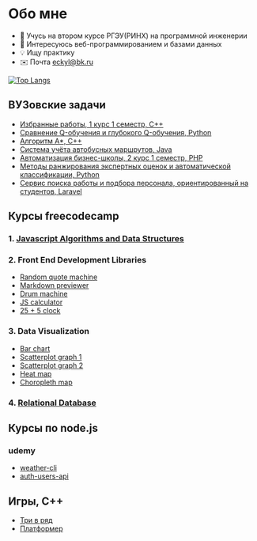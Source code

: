 # Обо мне

- 👋 Учусь на втором курсе РГЭУ(РИНХ) на программной инженерии
- 👀 Интересуюсь веб-программированием и базами данных
- 💡 Ищу практику
- ✉️ Почта <a href="mailto:eckyl@bk.ru">eckyl@bk.ru</a>

[![Top Langs](https://github-readme-stats.vercel.app/api/top-langs/?username=wybin4&layout=compact)](https://github.com/anuraghazra/github-readme-stats)

ВУЗовские задачи
---------------------------
* [Избранные работы, 1 курс 1 семестр, C++](https://github.com/wybin4/uni-cpp-tasks)
* [Сравнение Q-обучения и глубокого Q-обучения, Python](https://github.com/wybin4/ql-dql)
* [Алгоритм A*, C++](https://github.com/wybin4/a-star-pathfinding)
* [Система учёта автобусных маршрутов, Java](https://github.com/wybin4/bus-route-accounting-system)
* [Автоматизация бизнес-школы, 2 курс 1 семестр, PHP](https://github.com/wybin4/business-school)
* [Методы ранжирования экспертных оценок и автоматической классификации, Python](https://github.com/wybin4/systems-theory)
* [Сервис поиска работы и подбора персонала, ориентированный на студентов, Laravel](https://github.com/wybin4/job-service)

Курсы freecodecamp
---------------------------
### 1. [Javascript Algorithms and Data Structures](https://github.com/wybin4/js-tasks)
### 2. Front End Development Libraries
  * [Random quote machine](https://github.com/wybin4/genshin-random-quotes)
  * [Markdown previewer](https://github.com/wybin4/markdown-previewer)
  * [Drum machine](https://github.com/wybin4/drum-kit)
  * [JS calculator](https://codepen.io/wybin4/pen/wvmYQyQ)
  * [25 + 5 clock](https://github.com/wybin4/pomodoro)
### 3. Data Visualization
* [Bar chart](https://github.com/wybin4/covid-19-stats)
* [Scatterplot graph 1](https://github.com/wybin4/home-price-scatterplot)
* [Scatterplot graph 2](https://github.com/wybin4/covid-19-stats)
* [Heat map](https://github.com/wybin4/temperature-map)
* [Choropleth map](https://github.com/wybin4/quality-of-life-index)
### 4. [Relational Database](https://github.com/wybin4/db-projects)

Курсы по node.js
---------------------------
### udemy
* [weather-cli](https://github.com/wybin4/weather-cli)
* [auth-users-api](https://github.com/wybin4/users-api)

Игры, С++
---------------------------
* [Три в ряд](https://github.com/wybin4/match3)
* [Платформер](https://github.com/wybin4/bunny)
